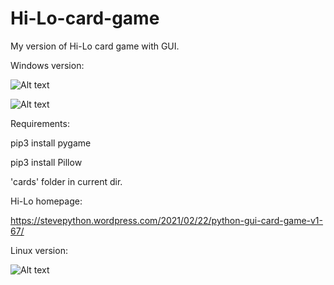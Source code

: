 # Hi-Lo-card-game
My version of Hi-Lo card game with GUI.


Windows version:

![Alt text](https://i.postimg.cc/fRxjGwJY/hi-lo-v173.png "")

![Alt text](https://i.postimg.cc/63Qr4nzh/hi-lo-v173-menu.png "")

Requirements:

pip3 install pygame

pip3 install Pillow

'cards' folder in current dir.



Hi-Lo homepage:

https://stevepython.wordpress.com/2021/02/22/python-gui-card-game-v1-67/

Linux version:

![Alt text](https://i.postimg.cc/9F2fxC56/Screenshot-from-2021-02-24-03-54-35.png "")



